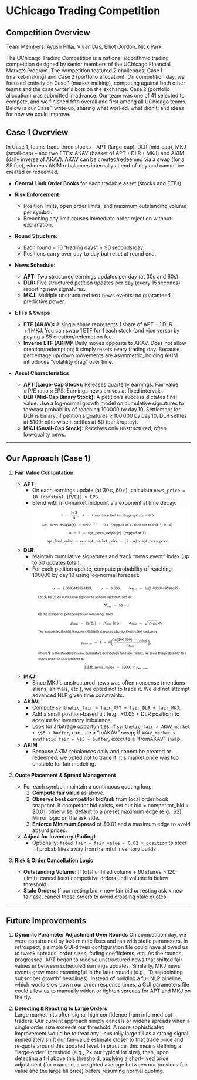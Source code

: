 # UChicago Trading Competition

## Competition Overview  
Team Members: Ayush Pillai, Vivan Das, Elliot Gordon, Nick Park

The UChicago Trading Competition is a national algorithmic trading competition designed by senior members of the UChicago Financial Markets Program. The competition featured 2 challenges: Case 1 (market‑making) and Case 2 (portfolio allocation). On competition day, we focused entirely on Case 1 (market‑making), competing against both other teams and the case writer's bots on the exchange. Case 2 (portfolio allocation) was submitted in advance. Our team was one of 41 selected to compete, and we finished fifth overall and first among all UChicago teams. Below is our Case 1 write‑up, sharing what worked, what didn’t, and ideas for how we could improve.

## Case 1 Overview  
In Case 1, teams trade three stocks – APT (large‑cap), DLR (mid‑cap), MKJ (small‑cap) – and two ETFs: AKAV (basket of APT + DLR + MKJ) and AKIM (daily inverse of AKAV). AKAV can be created/redeemed via a swap (for a \$5 fee), whereas AKIM rebalances internally at end‑of‑day and cannot be created or redeemed.

- **Central Limit Order Books** for each tradable asset (stocks and ETFs).  
- **Risk Enforcement:**  
  - Position limits, open order limits, and maximum outstanding volume per symbol.  
  - Breaching any limit causes immediate order rejection without explanation.  

- **Round Structure:**  
  - Each round = 10 “trading days” × 90 seconds/day.  
  - Positions carry over day‑to‑day but reset at round end.  

- **News Schedule:**  
  - **APT:** Two structured earnings updates per day (at 30s and 60s).  
  - **DLR:** Five structured petition updates per day (every 15 seconds) reporting new signatures.  
  - **MKJ:** Multiple unstructured text news events; no guaranteed predictive power.   

- **ETFs & Swaps**  
   - **ETF (AKAV):** A single share represents 1 share of APT + 1 DLR + 1 MKJ. You can swap 1 ETF for 1 each stock (and vice versa) by paying a \$5 creation/redemption fee.  
   - **Inverse ETF (AKIM):** Daily moves opposite to AKAV. Does not allow creation/redemption; it simply resets every trading day. Because percentage up/down movements are asymmetric, holding AKIM introduces “volatility drag” over time.  

- **Asset Characteristics**  
   - **APT (Large‑Cap Stock):** Releases quarterly earnings. Fair value ≈ P/E ratio × EPS. Earnings news arrives at fixed intervals.  
   - **DLR (Mid‑Cap Binary Stock):** A petition’s success dictates final value. Use a log‑normal growth model on cumulative signatures to forecast probability of reaching 100000 by day 10. Settlement for DLR is binary: if petition signatures ≥ 100 000 by day 10, DLR settles at \$100; otherwise it settles at \$0 (bankruptcy). 
   - **MKJ (Small‑Cap Stock):** Receives only unstructured, often low‑quality news.

---

## Our Approach (Case 1)
1. **Fair Value Computation**  
   - **APT:**  
     - On each earnings update (at 30 s, 60 s), calculate `news_price = 10 (constant {P/E}) × EPS`.  
     - Blend with mid‑market midpoint via exponential time decay:
    ![APT decay formula](images/apt_val.png)
   - **DLR:**  
     - Maintain cumulative signatures and track “news event” index (up to 50 updates total).  
     - For each petition update, compute probability of reaching 100000 by day 10 using log‑normal forecast:  
    ![DLR Log Normal probability formula](images/dlr_val.png)
   - **MKJ:**  
     - Since MKJ's unstructured news was often nonsense (mentions aliens, animals, etc.), we opted not to trade it. We did not attempt advanced NLP given time constraints.  
   - **AKAV:**  
     - Compute `synthetic_fair = fair_APT + fair_DLR + fair_MKJ`.  
     - Add a small position‑based tilt (e.g., +0.05 × DLR position) to account for inventory imbalance.  
     - Look for arbitrage opportunities: if `synthetic_fair > AKAV_market + \$5 + buffer`, execute a “toAKAV” swap; if `AKAV_market > synthetic_fair + \$5 + buffer`, execute a “fromAKAV” swap. 
   - **AKIM:**  
     - Because AKIM rebalances daily and cannot be created or redeemed, we opted not to trade it; it's market price was too unstable for fair modeling.

2. **Quote Placement & Spread Management**  
   - For each symbol, maintain a continuous quoting loop:  
     1. **Compute fair value** as above.  
     2. **Observe best competitor bid/ask** from local order book snapshot. If competitor bid exists, set our bid = competitor_bid + \$0.01; otherwise, default to a preset maximum edge (e.g., \$2). Mirror logic on the ask side.  
     3. **Enforce Minimum Spread** of \$0.01 and a maximum edge to avoid absurd prices.  
   - **Adjust for Inventory (Fading)**  
     - Optionally: `faded_fair = fair_value - 0.02 × position` to steer fill probabilities away from harmful inventory builds.

3. **Risk & Order Cancellation Logic**  
   - **Outstanding Volume:** If total unfilled volume + 60 shares > 120 (limit), cancel least competitive orders until volume is below threshold.  
   - **Stale Orders:** If our resting bid > new fair bid or resting ask < new fair ask, cancel those orders to avoid crossing stale quotes.  

---

## Future Improvements
1. **Dynamic Parameter Adjustment Over Rounds**
    On competition day, we were constrained by last‑minute fixes and ran with static parameters. In retrospect, a simple GUI‑driven configuration file could have allowed us to tweak spreads, order sizes, fading coefficients, etc. 
    As the rounds progressed, APT began to receive unstructured news that shifted fair values in between scheduled earnings updates. Similarly, MKJ news events grew more meaningful in the later rounds (e.g., “Disappointing subscriber growth” headlines). Instead of building a full NLP pipeline, which would slow down our order response times, a GUI parameters file could allow us to manually widen or tighten spreads for APT and MKJ on the fly.

2. **Detecting & Reacting to Large Orders**  
   Large market hits often signal high confidence from informed bot traders.  Our current approach simply cancels or widens spreads when a single order size exceeds our threshold. A more sophisticated improvement would be to treat any unusually large fill as a strong signal: immediately shift our fair‑value estimate closer to that trade price and re‑quote around this updated level. In practice, this means defining a “large‑order” threshold (e.g., 2× our typical lot size), then, upon detecting a fill above this threshold, applying a short‑lived price adjustment (for example, a weighted average between our previous fair value and the large fill price) before resuming normal quoting.